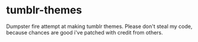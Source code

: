 # tumblr-themes
Dumpster fire attempt at making tumblr themes. Please don't steal my code, because chances are good i've patched with credit from others. 
